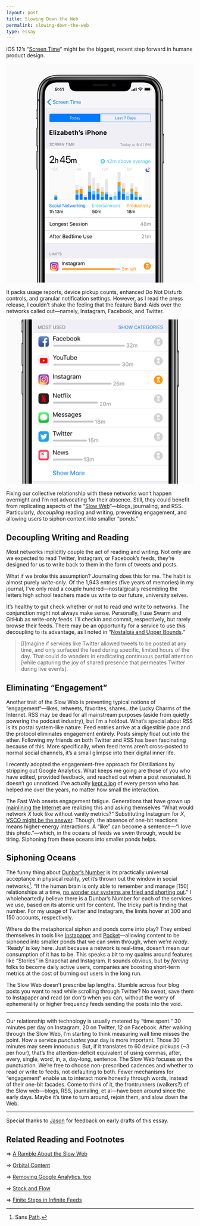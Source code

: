 ```yaml
---
layout: post
title: Slowing Down the Web
permalink: slowing-down-the-web
type: essay
---
```


iOS 12’s “[Screen Time](https://www.apple.com/newsroom/2018/06/ios-12-introduces-new-features-to-reduce-interruptions-and-manage-screen-time/)“ might be the biggest, recent step forward in humane product design.

![Screenshot of the iOS Screen Time dashboard. Includes total time, longest session duration, after bedtime use, and application limits.](/public/images/screen_time.jpg)

It packs usage reports, device pickup counts, enhanced Do Not Disturb controls, and granular notification settings. However, as I read the press release, I couldn’t shake the feeling that the feature Band-Aids over the networks called out—namely, Instagram, Facebook, and Twitter.

![Summary of most used applications in a session.](/public/images/app_usage.jpg)

Fixing our collective relationship with these networks won’t happen overnight and I’m not advocating for their absence. Still, they could benefit from replicating aspects of the “[Slow Web](https://jackcheng.com/the-slow-web/)“—blogs, journaling, and RSS. Particularly, _decoupling_ reading and writing, preventing engagement, and allowing users to siphon content into smaller “ponds.”

## Decoupling Writing and Reading

Most networks implicitly couple the act of reading and writing. Not only are we expected to read Twitter, Instagram, or Facebook’s feeds, they’re designed for us to write back to them in the form of tweets and posts.

What if we broke this assumption? Journaling does this for me. The habit is almost purely _write-only_. Of the 1,943 entries (five years of memories) in my journal, I’ve only read a couple hundred—nostalgically resembling the letters high school teachers made us write to our future, university selves.

It’s healthy to gut check whether or not to read _and_ write to networks. The conjunction might not always make sense. Personally, I use Swarm and GitHub as write-only feeds. I’ll checkin and commit, respectively, but rarely browse their feeds. There may be an opportunity for a service to use this decoupling to its advantage, as I noted in “[Nostalgia and Upper Bounds](/nostalgia).“

>  [I]magine if services like Twitter allowed tweets to be posted at any time, and only surfaced the feed during specific, limited hours of the day. That could do wonders in eradicating continuous partial attention [while capturing the joy of shared presence that permeates Twitter during live events].

## Eliminating “Engagement”

Another trait of the Slow Web is preventing typical notions of “engagement“—likes, retweets, favorites, shares…the Lucky Charms of the Internet. RSS may be dead for all mainstream purposes (aside from quietly powering the podcast industry), but I’m a holdout. What’s special about RSS is its postal system-like nature. Feed entries arrive at a digestible pace and the protocol eliminates engagement entirely. Posts simply float out into the ether. Following my friends on both Twitter and RSS has been fascinating because of this. More specifically, when feed items aren’t cross-posted to normal social channels, it’s a small glimpse into their digital inner life.

I recently adopted the engagement-free approach for Distillations by stripping out Google Analytics. What keeps me going are those of you who have edited, provided feedback, and reached out when a post resonated. It doesn’t go unnoticed. I’ve actually [kept a log](/village) of every person who has helped me over the years, no matter how small the interaction.

The Fast Web onsets engagement fatigue. Generations that have grown up [mainlining the Internet](https://twitter.com/eve_rebecca/status/978224331267432448) are realizing this and asking themselves “What would network _X_ look like without vanity metrics?“ Substituting Instagram for _X_, [VSCO might be the answer](http://www.thisisinsider.com/photo-editing-app-vsco-x-tops-one-million-subscribers-2018-6). Though, the absence of one-bit reactions means higher-energy interactions. A “like” can become a sentence—“I love this photo.”—which, in the oceans of feeds we swim through, would be tiring. Siphoning from these oceans into smaller ponds helps.

## Siphoning Oceans

The funny thing about [Dunbar’s Number](https://en.wikipedia.org/wiki/Dunbar%27s_number) is its practically universal acceptance in physical reality, yet it’s thrown out the window in social networks[^1]. “If the human brain is only able to remember and manage [150] relationships at a time, [no wonder our systems are fried and shorting out](https://twitter.com/whitney/status/1002951523247251458).” I wholeheartedly believe there is a Dunbar’s Number for each of the services we use, based on its atomic unit for content. The tricky part is finding that number. For my usage of Twitter and Instagram, the limits hover at 300 and 150 accounts, respectively.

Where do the metaphorical siphon and ponds come into play? They embed themselves in tools like [Instapaper](https://www.instapaper.com) and [Pocket](https://getpocket.com)—allowing content to be siphoned into smaller ponds that we can swim through, when we’re _ready_. ‘Ready’ is key here. Just because a network is real-time, doesn’t mean our consumption of it has to be. This speaks a bit to my qualms around features like “Stories” in Snapchat and Instagram. It sounds obvious, but by _forcing_ folks to become daily active users, companies are boosting short-term metrics at the cost of burning out users in the long run.

The Slow Web doesn’t prescribe lap lengths. Stumble across four blog posts you want to read while scrolling through Twitter? No sweat, save them to Instapaper and read (or don’t) when you can, without the worry of ephemerality or higher frequency feeds sending the posts into the void.

---

Our relationship with technology is usually metered by “time spent.“ 30 minutes per day on Instagram, 20 on Twitter, 12 on Facebook. After walking through the Slow Web, I’m starting to think measuring wall time misses the point. How a service _punctuates_ your day is more important. Those 30 minutes may seem innocuous. But, if it translates to 60 device pickups (~3 per hour), that’s the attention-deficit equivalent of using commas, after, every, single, word, in, a, day-long, sentence. The Slow Web focuses on the punctuation. We’re free to choose non-prescribed cadences and whether to read _or_ write to feeds, not defaulting to both. Fewer mechanisms for “engagement“ enable us to interact more honestly through words, instead of their one-bit facades. Come to think of it, the frontrunners (walkers?) of the Slow web—blogs, RSS, journaling, et al—have been around since the early days. Maybe it’s time to turn around, rejoin them, and slow down the Web.

---

Special thanks to [Jason](http://twitter.com/jasonbrennan) for feedback on early drafts of this essay.

## Related Reading and Footnotes

⇒ [A Ramble About the Slow Web](http://nearthespeedoflight.com/article/2018_06_04_a_ramble_about_the_slow_web)

⇒ [Orbital Content](http://alistapart.com/article/orbital-content)

⇒ [Removing Google Analytics, too](https://www.jessesquires.com/blog/removing-google-analytics-too/)

⇒ [Stock and Flow](http://snarkmarket.com/2010/4890)

⇒ [Finite Steps in Infinite Feeds](/infinite-feeds)

[^1]: Sans [Path](https://path.com).

